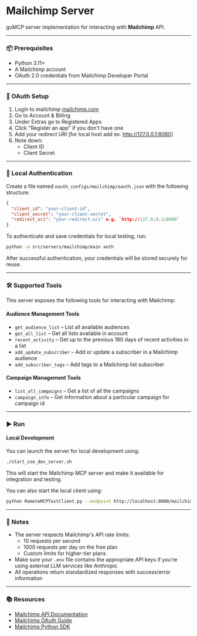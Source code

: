 # Mailchimp Server

guMCP server implementation for interacting with **Mailchimp** API.

---

### 📦 Prerequisites

- Python 3.11+
- A Mailchimp account
- OAuth 2.0 credentials from Mailchimp Developer Portal

---

### 🔐 OAuth Setup

1. Login to mailchimp [mailchimp.com](https://mailchimp.com)
2. Go to Account & Billing
3. Under Extras go to Registered Apps
4. Click "Register an app" if you don't have one
5. Add your redirect URI [for local host add ex. http://127.0.0.1:8080]
6. Note down:
   - Client ID
   - Client Secret


---

### 🔐 Local Authentication

Create a file named `oauth_configs/mailchimp/oauth.json` with the following structure:

```json
{
  "client_id": "your-client-id",
  "client_secret": "your-client-secret",
  "redirect_uri": "your-redirect-uri" e.g. `http://127.0.0.1:8080`
}   
```

To authenticate and save credentials for local testing, run:

```bash
python -m src/servers/mailchimp/main auth
```

After successful authentication, your credentials will be stored securely for reuse.

---

### 🛠️ Supported Tools

This server exposes the following tools for interacting with Mailchimp:

#### Audience Management Tools
- `get_audience_list` – List all available audiences
- `get_all_list` – Get all lists available in account
- `recent_activity` – Get up to the previous 180 days of recent activities in a list
- `add_update_subscriber` – Add or update a subscriber in a Mailchimp audience
- `add_subscriber_tags` – Add tags to a Mailchimp list subscriber

#### Campaign Management Tools
- `list_all_campaigns` – Get a list of all the campaigns
- `campaign_info` – Get information about a particular campaign for campaign id

---

### ▶️ Run

#### Local Development

You can launch the server for local development using:

```bash
./start_sse_dev_server.sh
```

This will start the Mailchimp MCP server and make it available for integration and testing.

You can also start the local client using:

```bash
python RemoteMCPTestClient.py --endpoint http://localhost:8000/mailchimp/local
```

---

### 📎 Notes

- The server respects Mailchimp's API rate limits:
  - 10 requests per second
  - 1000 requests per day on the free plan
  - Custom limits for higher-tier plans
- Make sure your `.env` file contains the appropriate API keys if you're using external LLM services like Anthropic
- All operations return standardized responses with success/error information

---

### 📚 Resources

- [Mailchimp API Documentation](https://mailchimp.com/developer/api/)
- [Mailchimp OAuth Guide](https://mailchimp.com/developer/marketing/guides/oauth-2/)
- [Mailchimp Python SDK](https://mailchimp.com/developer/marketing/api/root/)
